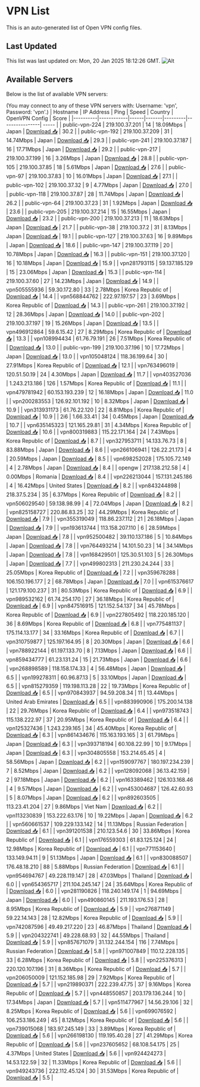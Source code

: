 # VPN List

This is an auto-generated list of Open VPN config files.

## Last Updated

This list was last updated on: Mon, 20 Jan 2025 18:12:26 GMT.
![Alt](https://repobeats.axiom.co/api/embed/186b98318ef1479477931607c1ad7d823f12451f.svg "Repobeats analytics image")

## Available Servers

Below is the list of available VPN servers:

(You may connect to any of these VPN servers with: Username: 'vpn', Password: 'vpn'.)
| Hostname | IP Address | Ping | Speed | Country | OpenVPN Config | Score |
|----------|------------|------|-------|---------|----------------| ----- |
| public-vpn-224 | 219.100.37.201 | 14 | 18.09Mbps | Japan | [Download 📥](./configs/server_0_JP.ovpn) | 30.2 |
| public-vpn-192 | 219.100.37.209 | 31 | 14.74Mbps | Japan | [Download 📥](./configs/server_1_JP.ovpn) | 29.3 |
| public-vpn-241 | 219.100.37.187 | 16 | 17.71Mbps | Japan | [Download 📥](./configs/server_2_JP.ovpn) | 29.2 |
| public-vpn-217 | 219.100.37.199 | 16 | 3.26Mbps | Japan | [Download 📥](./configs/server_3_JP.ovpn) | 28.8 |
| public-vpn-105 | 219.100.37.85 | 18 | 5.61Mbps | Japan | [Download 📥](./configs/server_4_JP.ovpn) | 27.6 |
| public-vpn-97 | 219.100.37.83 | 10 | 16.01Mbps | Japan | [Download 📥](./configs/server_5_JP.ovpn) | 27.1 |
| public-vpn-102 | 219.100.37.32 | 9 | 4.77Mbps | Japan | [Download 📥](./configs/server_6_JP.ovpn) | 27.0 |
| public-vpn-118 | 219.100.37.87 | 28 | 11.74Mbps | Japan | [Download 📥](./configs/server_7_JP.ovpn) | 26.2 |
| public-vpn-64 | 219.100.37.23 | 31 | 1.92Mbps | Japan | [Download 📥](./configs/server_8_JP.ovpn) | 23.6 |
| public-vpn-205 | 219.100.37.214 | 15 | 16.55Mbps | Japan | [Download 📥](./configs/server_9_JP.ovpn) | 23.2 |
| public-vpn-200 | 219.100.37.213 | 11 | 18.63Mbps | Japan | [Download 📥](./configs/server_10_JP.ovpn) | 21.7 |
| public-vpn-38 | 219.100.37.2 | 31 | 8.13Mbps | Japan | [Download 📥](./configs/server_11_JP.ovpn) | 19.1 |
| public-vpn-127 | 219.100.37.63 | 16 | 9.89Mbps | Japan | [Download 📥](./configs/server_12_JP.ovpn) | 18.6 |
| public-vpn-147 | 219.100.37.119 | 20 | 10.78Mbps | Japan | [Download 📥](./configs/server_13_JP.ovpn) | 16.3 |
| public-vpn-151 | 219.100.37.120 | 16 | 10.18Mbps | Japan | [Download 📥](./configs/server_14_JP.ovpn) | 15.9 |
| vpn281793115 | 59.137.185.129 | 15 | 23.06Mbps | Japan | [Download 📥](./configs/server_15_JP.ovpn) | 15.3 |
| public-vpn-114 | 219.100.37.60 | 27 | 14.23Mbps | Japan | [Download 📥](./configs/server_16_JP.ovpn) | 14.9 |
| vpn505555936 | 59.30.172.80 | 33 | 2.78Mbps | Korea Republic of | [Download 📥](./configs/server_17_KR.ovpn) | 14.4 |
| vpn568844762 | 222.97.197.57 | 23 | 3.69Mbps | Korea Republic of | [Download 📥](./configs/server_18_KR.ovpn) | 14.3 |
| public-vpn-261 | 219.100.37.192 | 12 | 28.36Mbps | Japan | [Download 📥](./configs/server_19_JP.ovpn) | 14.0 |
| public-vpn-202 | 219.100.37.197 | 19 | 15.26Mbps | Japan | [Download 📥](./configs/server_20_JP.ovpn) | 13.5 |
| vpn496912864 | 59.6.15.42 | 27 | 8.29Mbps | Korea Republic of | [Download 📥](./configs/server_21_KR.ovpn) | 13.3 |
| vpn108994434 | 61.76.79.191 | 26 | 7.51Mbps | Korea Republic of | [Download 📥](./configs/server_22_KR.ovpn) | 13.0 |
| public-vpn-199 | 219.100.37.196 | 10 | 17.72Mbps | Japan | [Download 📥](./configs/server_23_JP.ovpn) | 13.0 |
| vpn105048124 | 118.36.199.64 | 30 | 27.91Mbps | Korea Republic of | [Download 📥](./configs/server_24_KR.ovpn) | 12.1 |
| vpn763496019 | 120.51.50.19 | 24 | 4.30Mbps | Japan | [Download 📥](./configs/server_25_JP.ovpn) | 11.7 |
| vpn403527036 | 1.243.213.186 | 126 | 1.57Mbps | Korea Republic of | [Download 📥](./configs/server_26_KR.ovpn) | 11.1 |
| vpn479781942 | 60.153.193.239 | 12 | 16.18Mbps | Japan | [Download 📥](./configs/server_27_JP.ovpn) | 11.0 |
| vpn200283553 | 126.92.101.192 | 10 | 8.32Mbps | Japan | [Download 📥](./configs/server_28_JP.ovpn) | 10.9 |
| vpn313931173 | 61.76.22.120 | 22 | 8.81Mbps | Korea Republic of | [Download 📥](./configs/server_29_KR.ovpn) | 10.9 |
| 2i6 | 1.66.33.41 | 34 | 0.45Mbps | Japan | [Download 📥](./configs/server_30_JP.ovpn) | 10.7 |
| vpn635145323 | 121.165.29.81 | 31 | 4.34Mbps | Korea Republic of | [Download 📥](./configs/server_31_KR.ovpn) | 10.6 |
| vpn800319883 | 115.22.171.164 | 24 | 7.43Mbps | Korea Republic of | [Download 📥](./configs/server_32_KR.ovpn) | 8.7 |
| vpn327953711 | 14.133.76.73 | 8 | 83.88Mbps | Japan | [Download 📥](./configs/server_33_JP.ovpn) | 8.6 |
| vpn266106941 | 126.22.21.173 | 4 | 20.59Mbps | Japan | [Download 📥](./configs/server_34_JP.ovpn) | 8.5 |
| vpn698252028 | 175.105.72.149 | 4 | 2.78Mbps | Japan | [Download 📥](./configs/server_35_JP.ovpn) | 8.4 |
| opengw | 217.138.212.58 | 4 | 0.00Mbps | Romania | [Download 📥](./configs/server_36_RO.ovpn) | 8.4 |
| vpn226213044 | 157.131.245.186 | 4 | 16.42Mbps | United States | [Download 📥](./configs/server_37_US.ovpn) | 8.2 |
| vpn843244898 | 218.37.5.234 | 35 | 6.37Mbps | Korea Republic of | [Download 📥](./configs/server_38_KR.ovpn) | 8.2 |
| vpn506029540 | 59.138.98.99 | 4 | 72.04Mbps | Japan | [Download 📥](./configs/server_39_JP.ovpn) | 8.2 |
| vpn825158727 | 220.86.83.25 | 32 | 44.29Mbps | Korea Republic of | [Download 📥](./configs/server_40_KR.ovpn) | 7.9 |
| vpn355319049 | 118.86.237.112 | 21 | 26.18Mbps | Japan | [Download 📥](./configs/server_41_JP.ovpn) | 7.9 |
| vpn193613744 | 113.158.207.110 | 6 | 28.59Mbps | Japan | [Download 📥](./configs/server_42_JP.ovpn) | 7.8 |
| vpn952500482 | 39.110.137.186 | 5 | 10.84Mbps | Japan | [Download 📥](./configs/server_43_JP.ovpn) | 7.8 |
| vpn764493214 | 14.101.50.23 | 14 | 34.14Mbps | Japan | [Download 📥](./configs/server_44_JP.ovpn) | 7.8 |
| vpn168429501 | 125.30.51.103 | 5 | 26.30Mbps | Japan | [Download 📥](./configs/server_45_JP.ovpn) | 7.7 |
| vpn499802313 | 211.230.24.244 | 33 | 25.05Mbps | Korea Republic of | [Download 📥](./configs/server_46_KR.ovpn) | 7.2 |
| vpn359678288 | 106.150.196.177 | 2 | 68.78Mbps | Japan | [Download 📥](./configs/server_47_JP.ovpn) | 7.0 |
| vpn615376617 | 121.179.100.237 | 31 | 80.53Mbps | Korea Republic of | [Download 📥](./configs/server_48_KR.ovpn) | 6.9 |
| vpn989532162 | 61.74.254.170 | 27 | 36.18Mbps | Korea Republic of | [Download 📥](./configs/server_49_KR.ovpn) | 6.9 |
| vpn847516915 | 121.152.54.137 | 34 | 45.78Mbps | Korea Republic of | [Download 📥](./configs/server_50_KR.ovpn) | 6.9 |
| vpn227805492 | 118.220.185.120 | 36 | 8.69Mbps | Korea Republic of | [Download 📥](./configs/server_51_KR.ovpn) | 6.8 |
| vpn775481137 | 175.114.13.177 | 34 | 33.16Mbps | Korea Republic of | [Download 📥](./configs/server_52_KR.ovpn) | 6.7 |
| vpn310759877 | 125.197.164.95 | 8 | 20.30Mbps | Japan | [Download 📥](./configs/server_53_JP.ovpn) | 6.6 |
| vpn788922144 | 61.197.133.70 | 8 | 7.13Mbps | Japan | [Download 📥](./configs/server_54_JP.ovpn) | 6.6 |
| vpn859434777 | 61.23.131.24 | 15 | 21.73Mbps | Japan | [Download 📥](./configs/server_55_JP.ovpn) | 6.6 |
| vpn268898589 | 118.158.174.33 | 4 | 56.48Mbps | Japan | [Download 📥](./configs/server_56_JP.ovpn) | 6.5 |
| vpn199278311 | 60.96.87.13 | 5 | 33.10Mbps | Japan | [Download 📥](./configs/server_57_JP.ovpn) | 6.5 |
| vpn815279359 | 119.198.113.28 | 22 | 19.73Mbps | Korea Republic of | [Download 📥](./configs/server_58_KR.ovpn) | 6.5 |
| vpn970843937 | 94.59.208.34 | 11 | 13.44Mbps | United Arab Emirates | [Download 📥](./configs/server_59_AE.ovpn) | 6.5 |
| vpn883990906 | 175.200.14.138 | 22 | 29.76Mbps | Korea Republic of | [Download 📥](./configs/server_60_KR.ovpn) | 6.4 |
| vpn973518743 | 115.138.222.97 | 37 | 20.95Mbps | Korea Republic of | [Download 📥](./configs/server_61_KR.ovpn) | 6.4 |
| vpn125327436 | 1.243.239.165 | 34 | 45.40Mbps | Korea Republic of | [Download 📥](./configs/server_62_KR.ovpn) | 6.3 |
| vpn861434676 | 115.163.193.165 | 3 | 61.79Mbps | Japan | [Download 📥](./configs/server_63_JP.ovpn) | 6.3 |
| vpn393718194 | 60.108.22.99 | 10 | 9.17Mbps | Japan | [Download 📥](./configs/server_64_JP.ovpn) | 6.3 |
| vpn304805558 | 153.214.65.45 | 4 | 58.56Mbps | Japan | [Download 📥](./configs/server_65_JP.ovpn) | 6.2 |
| vpn159097767 | 180.197.234.239 | 7 | 8.52Mbps | Japan | [Download 📥](./configs/server_66_JP.ovpn) | 6.2 |
| vpn128092068 | 36.13.42.159 | 2 | 97.18Mbps | Japan | [Download 📥](./configs/server_67_JP.ovpn) | 6.2 |
| vpn163389462 | 126.103.168.46 | 4 | 9.57Mbps | Japan | [Download 📥](./configs/server_68_JP.ovpn) | 6.2 |
| vpn453004687 | 126.42.60.93 | 5 | 8.07Mbps | Japan | [Download 📥](./configs/server_69_JP.ovpn) | 6.2 |
| vpn892603505 | 113.23.41.204 | 27 | 9.86Mbps | Viet Nam | [Download 📥](./configs/server_70_VN.ovpn) | 6.2 |
| vpn113230839 | 153.222.63.176 | 10 | 19.22Mbps | Japan | [Download 📥](./configs/server_71_JP.ovpn) | 6.2 |
| vpn560661537 | 109.229.133.142 | 14 | 11.13Mbps | Russian Federation | [Download 📥](./configs/server_72_RU.ovpn) | 6.1 |
| vpn391201538 | 210.123.54.6 | 30 | 33.86Mbps | Korea Republic of | [Download 📥](./configs/server_73_KR.ovpn) | 6.1 |
| vpn176559303 | 61.83.125.124 | 24 | 12.98Mbps | Korea Republic of | [Download 📥](./configs/server_74_KR.ovpn) | 6.1 |
| vpn771153640 | 133.149.94.11 | 9 | 51.13Mbps | Japan | [Download 📥](./configs/server_75_JP.ovpn) | 6.1 |
| vpn830088507 | 176.48.18.210 | 88 | 5.88Mbps | Russian Federation | [Download 📥](./configs/server_76_RU.ovpn) | 6.1 |
| vpn954694767 | 49.228.119.147 | 28 | 47.03Mbps | Thailand | [Download 📥](./configs/server_77_TH.ovpn) | 6.0 |
| vpn654365717 | 211.104.245.147 | 24 | 35.64Mbps | Korea Republic of | [Download 📥](./configs/server_78_KR.ovpn) | 6.0 |
| vpn281190826 | 118.240.149.174 | 1 | 94.69Mbps | Japan | [Download 📥](./configs/server_79_JP.ovpn) | 6.0 |
| vpn490860145 | 211.193.176.53 | 28 | 8.95Mbps | Korea Republic of | [Download 📥](./configs/server_80_KR.ovpn) | 5.9 |
| vpn276871149 | 59.22.14.143 | 28 | 12.82Mbps | Korea Republic of | [Download 📥](./configs/server_81_KR.ovpn) | 5.9 |
| vpn742087596 | 49.49.217.220 | 23 | 46.87Mbps | Thailand | [Download 📥](./configs/server_82_TH.ovpn) | 5.9 |
| vpn204322741 | 49.228.68.93 | 32 | 44.55Mbps | Thailand | [Download 📥](./configs/server_83_TH.ovpn) | 5.9 |
| vpn857671079 | 31.132.244.154 | 116 | 7.74Mbps | Russian Federation | [Download 📥](./configs/server_84_RU.ovpn) | 5.8 |
| vpn971007849 | 110.12.228.135 | 33 | 6.28Mbps | Korea Republic of | [Download 📥](./configs/server_85_KR.ovpn) | 5.8 |
| vpn225376313 | 220.120.107.196 | 31 | 8.36Mbps | Korea Republic of | [Download 📥](./configs/server_86_KR.ovpn) | 5.7 |
| vpn206050009 | 121.152.185.98 | 29 | 7.92Mbps | Korea Republic of | [Download 📥](./configs/server_87_KR.ovpn) | 5.7 |
| vpn219890371 | 222.239.47.75 | 37 | 9.16Mbps | Korea Republic of | [Download 📥](./configs/server_88_KR.ovpn) | 5.7 |
| vpn448550857 | 203.179.136.244 | 10 | 17.34Mbps | Japan | [Download 📥](./configs/server_89_JP.ovpn) | 5.7 |
| vpn511477967 | 14.56.29.106 | 32 | 8.25Mbps | Korea Republic of | [Download 📥](./configs/server_90_KR.ovpn) | 5.6 |
| vpn699076592 | 106.253.186.249 | 45 | 8.12Mbps | Korea Republic of | [Download 📥](./configs/server_91_KR.ovpn) | 5.6 |
| vpn739015068 | 183.97.245.149 | 33 | 3.89Mbps | Korea Republic of | [Download 📥](./configs/server_92_KR.ovpn) | 5.6 |
| vpn266198130 | 119.195.40.28 | 27 | 41.29Mbps | Korea Republic of | [Download 📥](./configs/server_93_KR.ovpn) | 5.6 |
| vpn237605652 | 68.108.54.175 | 25 | 4.37Mbps | United States | [Download 📥](./configs/server_94_US.ovpn) | 5.6 |
| vpn924424273 | 14.53.122.59 | 32 | 11.33Mbps | Korea Republic of | [Download 📥](./configs/server_95_KR.ovpn) | 5.6 |
| vpn949243736 | 222.112.45.124 | 30 | 31.53Mbps | Korea Republic of | [Download 📥](./configs/server_96_KR.ovpn) | 5.5 |

